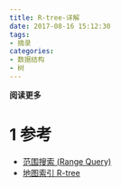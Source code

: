 ```yaml
---
title: R-tree-详解
date: 2017-08-16 15:12:30
tags: 
- 摘录
categories: 
- 数据结构
- 树
---
```


__阅读更多__

<!--more-->

# 1 参考

* [范围搜索 (Range Query)](http://blog.csdn.net/liuqiyao_01/article/details/8478719)
* [地图索引 R-tree](http://blog.csdn.net/sunmenggmail/article/details/8122743)
